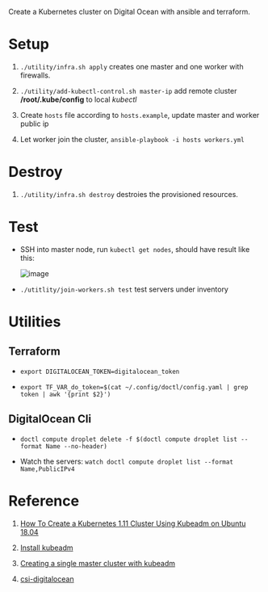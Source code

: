 Create a Kubernetes cluster on Digital Ocean with ansible and terraform.

# Setup

1. `./utility/infra.sh apply` creates one master and one worker with firewalls.

2. `./utility/add-kubectl-control.sh master-ip` add remote cluster **/root/.kube/config** to local *kubectl*

3. Create `hosts` file according to `hosts.example`, update master and worker public ip

4. Let worker join the cluster, `ansible-playbook -i hosts workers.yml`

# Destroy

1. `./utility/infra.sh destroy` destroies the provisioned resources.


# Test

- SSH into master node, run `kubectl get nodes`, should have result like this:

    ![image](https://user-images.githubusercontent.com/4877346/45913656-2700af80-be69-11e8-854a-8882bff1de92.png)

- `./utitlity/join-workers.sh test` test servers under inventory



# Utilities

## Terraform

- `export DIGITALOCEAN_TOKEN=digitalocean_token`

- `export TF_VAR_do_token=$(cat ~/.config/doctl/config.yaml | grep token | awk '{print $2}')`

## DigitalOcean Cli

- `doctl compute droplet delete -f $(doctl compute droplet list --format Name --no-header)`

- Watch the servers: `watch doctl compute droplet list --format Name,PublicIPv4`


# Reference

1. [How To Create a Kubernetes 1.11 Cluster Using Kubeadm on Ubuntu 18.04](https://www.digitalocean.com/community/tutorials/how-to-create-a-kubernetes-1-11-cluster-using-kubeadm-on-ubuntu-18-04)

2. [Install kubeadm](https://kubernetes.io/docs/setup/independent/install-kubeadm/)

3. [Creating a single master cluster with kubeadm](https://kubernetes.io/docs/setup/independent/create-cluster-kubeadm/)

4. [csi-digitalocean](https://github.com/digitalocean/csi-digitalocean)
